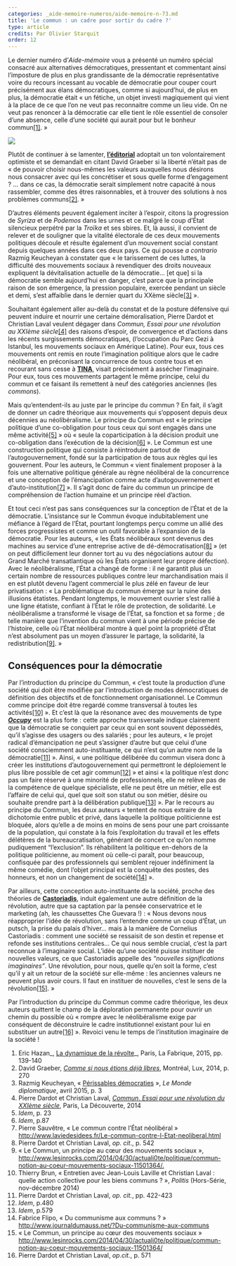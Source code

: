 ```yaml
---
categories: _aide-memoire-numeros/aide-memoire-n-73.md
title: 'Le commun : un cadre pour sortir du cadre ?'
type: article
credits: Par Olivier Starquit
order: 12
---
```

Le dernier numéro d’_Aide-mémoire_ vous a présenté un numéro spécial consacré aux alternatives démocratiques, pressentant et commentant ainsi l’imposture de plus en plus grandissante de la démocratie représentative voire du recours incessant au vocable de démocratie pour couper court précisément aux élans démocratiques, comme si aujourd’hui, de plus en plus, la démocratie était « un fétiche, un objet investi magiquement qui vient à la place de ce que l’on ne veut pas reconnaitre comme un lieu vide. On ne veut pas renoncer à la démocratie car elle tient le rôle essentiel de consoler d’une absence, celle d’une société qui aurait pour but le bonheur commun[[1]](#footnote-1). »

![](/assets/uploads/am73_p.10_starquit.jpg)

Plutôt de continuer à se lamenter, **[l’éditorial](/se-documenter/revue-aide-memoire/am-les-derniers-numeros/154-aide-memoire-72/1200-editorial-nous-sommes-les-alternatives)** adoptait un ton volontairement optimiste et se demandait en citant David Graeber si la liberté n’était pas de « de pouvoir choisir nous-mêmes les valeurs auxquelles nous désirons nous consacrer avec qui les concrétiser et sous quelle forme d’engagement ? … dans ce cas, la démocratie serait simplement notre capacité à nous rassembler, comme des êtres raisonnables, et à trouver des solutions à nos problèmes communs[[2]](#footnote-2). »

D’autres éléments peuvent également inciter à l’espoir, citons la progression de _Syriza_ et de _Podemos_ dans les urnes et ce malgré le coup d’État silencieux perpétré par la _Troïka_ et ses sbires. Et, là aussi, il convient de relever et de souligner que la vitalité électorale de ces deux mouvements politiques découle et résulte également d’un mouvement social constant depuis quelques années dans ces deux pays. Ce qui pousse _a contrario_ Razmig Keucheyan à constater que « le tarissement de ces luttes, la difficulté des mouvements sociaux à revendiquer des droits nouveaux expliquent la dévitalisation actuelle de la démocratie… \[et que] si la démocratie semble aujourd’hui en danger, c’est parce que la principale raison de son émergence, la pression populaire, exercée pendant un siècle et demi, s’est affaiblie dans le dernier quart du XXème siècle[[3]](#footnote-3) ».

Souhaitant également aller au-delà du constat et de la posture défensive qui peuvent induire et nourrir une certaine démoralisation, Pierre Dardot et Christian Laval veulent dégager dans _Commun, Essai pour une révolution au XXIème siècle_[[4]](#footnote-4) des raisons d’espoir, de convergence et d’actions dans les récents surgissements démocratiques, (l’occupation du Parc Gezi à Istanbul, les mouvements sociaux en Amérique Latine). Pour eux, tous ces mouvements ont remis en route l’imagination politique alors que le cadre néolibéral, en préconisant la concurrence de tous contre tous et en recourant sans cesse à [**TINA**](https://fr.wikipedia.org/wiki/There_is_no_alternative), visait précisément à assécher l’imaginaire. Pour eux, tous ces mouvements partagent le même principe, celui du commun et ce faisant ils remettent à neuf des catégories anciennes (les _commons_).

Mais qu’entendent-ils au juste par le principe du commun ? En fait, il s’agit de donner un cadre théorique aux mouvements qui s’opposent depuis deux décennies au néolibéralisme. Le principe du Commun est « le principe politique d’une co-obligation pour tous ceux qui sont engagés dans une même activité[[5]](#footnote-5) » où « seule la coparticipation à la décision produit une co-obligation dans l’exécution de la décision[[6]](#footnote-6) ». Le Commun est une construction politique qui consiste à réintroduire partout de l’autogouvernement, fondé sur la participation de tous aux règles qui les gouvernent. Pour les auteurs, le Commun « vient finalement proposer à la fois une alternative politique générale au règne néolibéral de la concurrence et une conception de l’émancipation comme acte d’autogouvernement et d’auto-institution[[7]](#footnote-7) ». Il s’agit donc de faire du commun un principe de compréhension de l’action humaine et un principe réel d’action.

Et tout ceci n’est pas sans conséquences sur la conception de l’État et de la démocratie. L’insistance sur le Commun évoque indubitablement une méfiance à l’égard de l’État, pourtant longtemps perçu comme un allié des forces progressistes et comme un outil favorable à l’expansion de la démocratie. Pour les auteurs, « les États néolibéraux sont devenus des machines au service d’une entreprise active de dé-démocratisation[[8]](#footnote-8) » (et on peut difficilement leur donner tort au vu des négociations autour du Grand Marché transatlantique où les États organisent leur propre défection). Avec le néolibéralisme, l’État a changé de forme : il ne garantit plus un certain nombre de ressources publiques contre leur marchandisation mais il en est plutôt devenu l’agent commercial le plus zélé en faveur de leur privatisation : « La problématique du commun émerge sur la ruine des illusions étatistes. Pendant longtemps, le mouvement ouvrier s’est rallié à une ligne étatiste, confiant à l’État le rôle de protection, de solidarité. Le néolibéralisme a transformé le visage de l’État, sa fonction et sa forme ; de telle manière que l’invention du commun vient à une période précise de l’histoire, celle où l’État néolibéral montre à quel point la propriété d’État n’est absolument pas un moyen d’assurer le partage, la solidarité, la redistribution[[9]](#footnote-9). »

## Conséquences pour la démocratie

Par l’introduction du principe du Commun, « c’est toute la production d’une société qui doit être modifiée par l’introduction de modes démocratiques de définition des objectifs et de fonctionnement organisationnel. Le Commun comme principe doit être regardé comme transversal à toutes les activités[[10]](#footnote-10) ». Et c’est là que la résonance avec des mouvements de type **[_Occupy_](https://fr.wikipedia.org/wiki/Occupy_movement)** est la plus forte : cette approche transversale indique clairement que la démocratie se conquiert par ceux qui en sont souvent dépossédés, qu’il s’agisse des usagers ou des salariés ; pour les auteurs, « le projet radical d’émancipation ne peut s’assigner d’autre but que celui d’une société consciemment auto-instituante, ce qui n’est qu’un autre nom de la démocratie[[11]](#footnote-11) ». Ainsi, « une politique délibérée du commun visera donc à créer les institutions d’autogouvernement qui permettront le déploiement le plus libre possible de cet agir commun[[12]](#footnote-12) » et ainsi « la politique n’est donc pas un faire réservé à une minorité de professionnels, elle ne relève pas de la compétence de quelque spécialiste, elle ne peut être un métier, elle est l’affaire de celui qui, quel que soit son statut ou son métier, désire ou souhaite prendre part à la délibération publique[[13]](#footnote-13) ». Par le recours au principe du Commun, les deux auteurs « tentent de nous extraire de la dichotomie entre public et privé, dans laquelle la politique politicienne est bloquée, alors qu’elle a de moins en moins de sens pour une part croissante de la population, qui constate à la fois l’exploitation du travail et les effets délétères de la bureaucratisation, générant de concert ce qu’on nomme pudiquement “l’exclusion”. Ils réhabilitent la politique en-dehors de la politique politicienne, au moment où celle-ci paraît, pour beaucoup, confisquée par des professionnels qui semblent rejouer indéfiniment la même comédie, dont l’objet principal est la conquête des postes, des honneurs, et non un changement de société[[14]](#footnote-14) ».

Par ailleurs, cette conception auto-instituante de la société, proche des théories de **[Castoriadis](https://fr.wikipedia.org/wiki/Cornelius_Castoriadis)**, induit également une autre définition de la révolution, autre que sa captation par la pensée conservatrice et le marketing (ah, les chaussettes Che Guevara !) : « Nous devons nous réapproprier l’idée de révolution, sans l’entendre comme un coup d’État, un putsch, la prise du palais d’hiver… mais à la manière de Cornelius Castoriadis : comment une société se ressaisit de son destin et repense et refonde ses institutions centrales… Ce qui nous semble crucial, c’est la part reconnue à l’imaginaire social. L’idée qu’une société puisse instituer de nouvelles valeurs, ce que Castoriadis appelle des _“nouvelles significations imaginaires”_. Une révolution, pour nous, quelle qu’en soit la forme, c’est qu’il y ait un retour de la société sur elle-même : les anciennes valeurs ne peuvent plus avoir cours. Il faut en instituer de nouvelles, c’est le sens de la révolution[[15]](#footnote-15). »

Par l’introduction du principe du Commun comme cadre théorique, les deux auteurs quittent le champ de la déploration permanente pour ouvrir un chemin du possible où « rompre avec le néolibéralisme exige par conséquent de déconstruire le cadre institutionnel existant pour lui en substituer un autre[[16]](#footnote-16) ». Revoici venu le temps de l’institution imaginaire de la société !

1. Eric Hazan_, [La dynamique de la révolte](http://lafabrique.atheles.org/livres/ladynamiquedelarevolte)_, Paris, La Fabrique, 2015, pp. 139-140
2. David Graeber, [_Comme si nous étions déjà libres_](/component/content/article/151-aide-memoire-70/1117-le-projet-democratie), Montréal, Lux, 2014, p. 270
3. Razmig Keucheyan,  « [Périssables démocraties](http://www.monde-diplomatique.fr/2015/04/KEUCHEYAN/52872) », _Le Monde diplomatique_, avril 2015, p. 3
4. Pierre Dardot et Christian Laval, [_Commun_. _Essai pour une révolution du XXIème siècle_](http://www.editionsladecouverte.fr/catalogue/index-Commun-9782707169389.html), Paris, La Découverte, 2014
5. _Idem_, p. 23
6. _Idem_, p.87
7. Pierre Sauvêtre, « Le commun contre l’État néolibéral » <http://www.laviedesidees.fr/Le-commun-contre-l-Etat-neoliberal.html>
8. Pierre Dardot et Christian Laval, _op. cit_., p. 542
9. « Le Commun, un principe au cœur des mouvements sociaux », <http://www.lesinrocks.com/2014/04/30/actuali0te/politique/commun-notion-au-coeur-mouvements-sociaux-11501364/.>
10. Thierry Brun, « Entretien avec Jean-Louis Laville et Christian Laval : quelle action collective pour les biens communs ? », _Politis_ (Hors-Série, nov-décembre 2014)
11. Pierre Dardot et Christian Laval, _op. cit._, pp. 422-423
12. _Idem_, p.480
13. _Idem_, p.579
14. Fabrice Flipo, « Du communisme aux communs ? » <http://www.journaldumauss.net/?Du-communisme-aux-communs>
15. « Le Commun, un principe au cœur des mouvements sociaux » <http://www.lesinrocks.com/2014/04/30/actuali0te/politique/commun-notion-au-coeur-mouvements-sociaux-11501364/>
16. Pierre Dardot et Christian Laval, _op.cit._, p. 571
